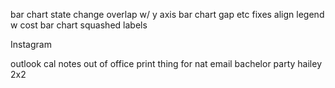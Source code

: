 bar chart state change overlap w/ y axis
bar chart gap etc fixes
align legend w cost
bar chart squashed labels


Instagram



outlook cal notes out of office
print thing for nat
email bachelor party
hailey 2x2
